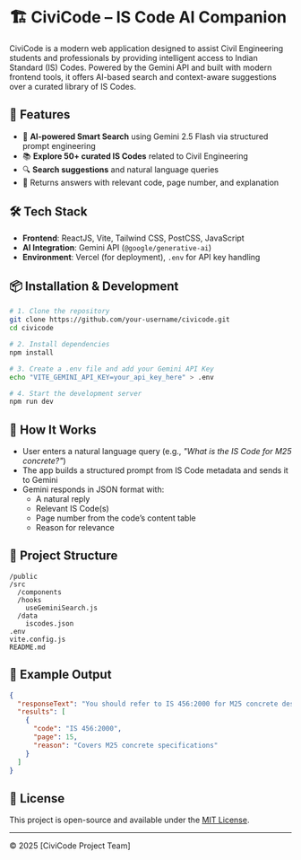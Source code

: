 # 🏗️ CiviCode – IS Code AI Companion

CiviCode is a modern web application designed to assist Civil Engineering students and professionals by providing intelligent access to Indian Standard (IS) Codes. Powered by the Gemini API and built with modern frontend tools, it offers AI-based search and context-aware suggestions over a curated library of IS Codes.

## 🚀 Features

- 🧠 **AI-powered Smart Search** using Gemini 2.5 Flash via structured prompt engineering
- 📚 **Explore 50+ curated IS Codes** related to Civil Engineering
- 🔍 **Search suggestions** and natural language queries
- 💬 Returns answers with relevant code, page number, and explanation

## 🛠️ Tech Stack

- **Frontend**: ReactJS, Vite, Tailwind CSS, PostCSS, JavaScript
- **AI Integration**: Gemini API (`@google/generative-ai`)
- **Environment**: Vercel (for deployment), `.env` for API key handling

## 📦 Installation & Development

```bash
# 1. Clone the repository
git clone https://github.com/your-username/civicode.git
cd civicode

# 2. Install dependencies
npm install

# 3. Create a .env file and add your Gemini API Key
echo "VITE_GEMINI_API_KEY=your_api_key_here" > .env

# 4. Start the development server
npm run dev
```

## 🧠 How It Works

- User enters a natural language query (e.g., *"What is the IS Code for M25 concrete?"*)
- The app builds a structured prompt from IS Code metadata and sends it to Gemini
- Gemini responds in JSON format with:
  - A natural reply
  - Relevant IS Code(s)
  - Page number from the code’s content table
  - Reason for relevance

## 📁 Project Structure

```
/public
/src
  /components
  /hooks
    useGeminiSearch.js
  /data
    iscodes.json
.env
vite.config.js
README.md
```

## 🧪 Example Output

```json
{
  "responseText": "You should refer to IS 456:2000 for M25 concrete design guidelines.",
  "results": [
    {
      "code": "IS 456:2000",
      "page": 15,
      "reason": "Covers M25 concrete specifications"
    }
  ]
}
```

## 📜 License

This project is open-source and available under the [MIT License](LICENSE).

---

© 2025 [CiviCode Project Team]
